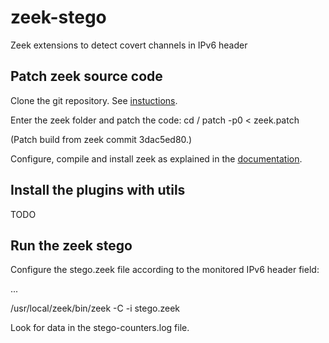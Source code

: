 # zeek-stego
Zeek extensions to detect covert channels in IPv6 header

## Patch zeek source code

Clone the git repository.
See <A href="https://docs.zeek.org/en/master/install.html">instuctions</A>.

Enter the zeek folder and patch the code:
cd <zeek dir>/
patch -p0 < zeek.patch

(Patch build from zeek commit 3dac5ed80.)

Configure, compile and install zeek as explained in the <A href="https://docs.zeek.org/en/master/install.html">documentation</A>.

## Install the plugins with utils

TODO

## Run the zeek stego

Configure the stego.zeek file according to the monitored IPv6 header field:


...

/usr/local/zeek/bin/zeek -C -i <interface> stego.zeek 
  
Look for data in the stego-counters.log file.
